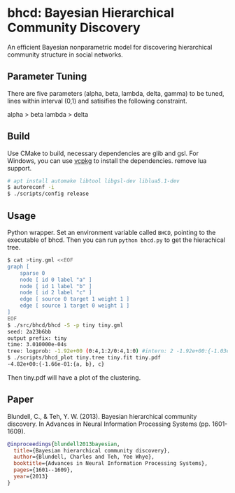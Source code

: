 # bhcd: Bayesian Hierarchical Community Discovery

An efficient Bayesian nonparametric model for discovering hierarchical community structure in social networks. 

## Parameter Tuning
There are five parameters (alpha, beta, lambda, delta, gamma) to be tuned, lines within interval (0,1) and satisifies the following
constraint.

alpha > beta
lambda > delta

## Build

Use CMake to build, necessary dependencies are glib and gsl. For Windows, you can use [vcpkg](https://github.com/microsoft/vcpkg) to install the dependencies.
remove lua support.

```sh
# apt install automake libtool libgsl-dev liblua5.1-dev
$ autoreconf -i
$ ./scripts/config release
```

## Usage

Python wrapper. Set an environment variable called `BHCD`, pointing to the executable of bhcd. Then
you can run `python bhcd.py` to get the hierachical tree.

```sh
$ cat >tiny.gml <<EOF
graph [
    sparse 0
    node [ id 0 label "a" ]
    node [ id 1 label "b" ]
    node [ id 2 label "c" ]
    edge [ source 0 target 1 weight 1 ]
    edge [ source 1 target 0 weight 1 ]
]
EOF
$ ./src/bhcd/bhcd -S -p tiny tiny.gml
seed: 2a23b6bb
output prefix: tiny
time: 3.010000e-04s
tree: logprob: -1.92e+00 (0:4,1:2/0:4,1:0) #intern: 2 -1.92e+00:{-1.03e+00:{a , b }, c }
$ ./scripts/bhcd_plot tiny.tree tiny.fit tiny.pdf
-4.82e+00:{-1.66e-01:{a, b}, c}
```
Then tiny.pdf will have a plot of the clustering.

## Paper

Blundell, C., & Teh, Y. W. (2013). Bayesian hierarchical community discovery. In Advances in Neural Information Processing Systems (pp. 1601-1609).

```bibtex
@inproceedings{blundell2013bayesian,
  title={Bayesian hierarchical community discovery},
  author={Blundell, Charles and Teh, Yee Whye},
  booktitle={Advances in Neural Information Processing Systems},
  pages={1601--1609},
  year={2013}
}
```
